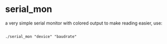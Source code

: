 # serial_mon

a very simple serial monitor with colored output 
to make reading easier, use:

<code>
./serial_mon "device" "baudrate"
</code>
